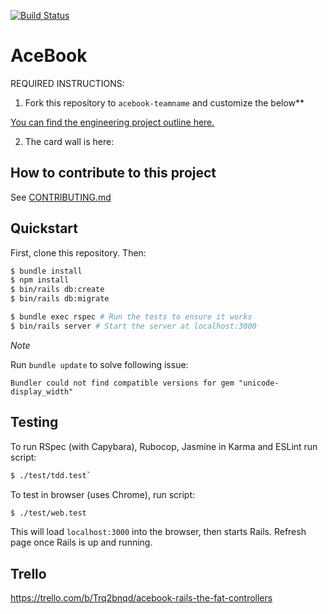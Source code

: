 [![Build Status](https://travis-ci.com/AndrewHulme/acebook-the-fat-controllers.svg?branch=master)](https://travis-ci.com/github/AndrewHulme/acebook-the-fat-controllers)

# AceBook

REQUIRED INSTRUCTIONS:

1. Fork this repository to `acebook-teamname` and customize
the below**

[You can find the engineering project outline here.](https://github.com/makersacademy/course/tree/master/engineering_projects/rails)

2. The card wall is here: <please update>

## How to contribute to this project
See [CONTRIBUTING.md](CONTRIBUTING.md)

## Quickstart

First, clone this repository. Then:

```bash
$ bundle install
$ npm install
$ bin/rails db:create
$ bin/rails db:migrate

$ bundle exec rspec # Run the tests to ensure it works
$ bin/rails server # Start the server at localhost:3000
```

*Note*  

Run `bundle update` to solve following issue:
```
Bundler could not find compatible versions for gem "unicode-display_width"
```

## Testing

To run RSpec (with Capybara), Rubocop, Jasmine in Karma and ESLint run script:  
```bash
$ ./test/tdd.test`
```

To test in browser (uses Chrome), run script:  
```bash
$ ./test/web.test
```

This will load `localhost:3000` into the browser, then starts Rails. Refresh page once Rails is up and running.


## Trello

https://trello.com/b/Trq2bnqd/acebook-rails-the-fat-controllers
